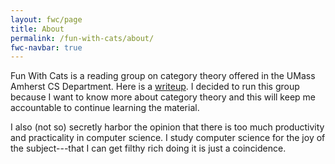 ```yaml
---
layout: fwc/page
title: About
permalink: /fun-with-cats/about/
fwc-navbar: true
---
```


Fun With Cats is a reading group on category theory offered in the UMass Amherst
CS Department. Here is a [writeup](/fun-with-cats/materials/fwc-writeup.pdf). I decided to run
this group because I want to know more about category theory and this will keep
me accountable to continue learning the material.

I also (not so) secretly harbor the opinion that there is too much productivity
and practicality in computer science. I study computer science for the joy of
the subject---that I can get filthy rich doing it is just a coincidence.
